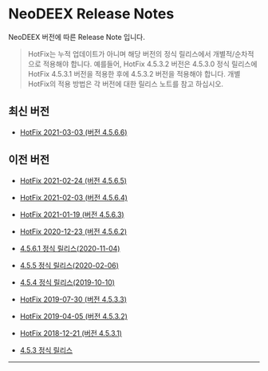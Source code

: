# NeoDEEX Release Notes

NeoDEEX 버전에 따른 Release Note 입니다.

> HotFix는 누적 업데이트가 아니며 해당 버전의 정식 릴리스에서 개별적/순차적으로 적용해야 합니다. 예를들어, HotFix 4.5.3.2 버전은 4.5.3.0 정식 릴리스에 HotFix 4.5.3.1 버전을 적용한 후에 4.5.3.2 버전을 적용해야 합니다. 개별 HotFix의 적용 방법은 각 버전에 대한 릴리스 노트를 참고 하십시오.

## 최신 버전

* [HotFix 2021-03-03 (버전 4.5.6.6)](HotFix-4.5.6.6.md)

## 이전 버전

* [HotFix 2021-02-24 (버전 4.5.6.5)](HotFix-4.5.6.5.md)

* [HotFix 2021-02-03 (버전 4.5.6.4)](HotFix-4.5.6.4.md)

* [HotFix 2021-01-19 (버전 4.5.6.3)](HotFix-4.5.6.3.md)

* [HotFix 2020-12-23 (버전 4.5.6.2)](HotFix-4.5.6.2.md)

* [4.5.6.1 정식 릴리스(2020-11-04)](Release-4.5.6.1.md)

* [4.5.5 정식 릴리스(2020-02-06)](Release-4.5.5.0.md)

* [4.5.4 정식 릴리스(2019-10-10)](Release-4.5.4.0.md)

* [HotFix 2019-07-30 (버전 4.5.3.3)](HotFix-4.5.3.3.md)

* [HotFix 2019-04-05 (버전 4.5.3.2)](HotFix-4.5.3.2.md)

* [HotFix 2018-12-21 (버전 4.5.3.1)](HotFix-4.5.3.1.md)

* [4.5.3 정식 릴리스](Release-4.5.3.0.md)

---
